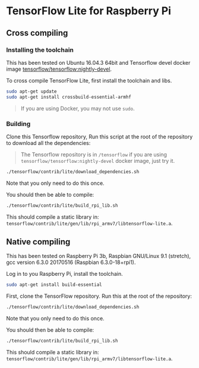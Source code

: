 # TensorFlow Lite for Raspberry Pi

## Cross compiling

### Installing the toolchain

This has been tested on Ubuntu 16.04.3 64bit and Tensorflow devel docker image
[tensorflow/tensorflow:nightly-devel](https://hub.docker.com/r/tensorflow/tensorflow/tags/).

To cross compile TensorFlow Lite, first install the toolchain and libs.

```bash
sudo apt-get update
sudo apt-get install crossbuild-essential-armhf
```

> If you are using Docker, you may not use `sudo`.

### Building

Clone this Tensorflow repository, Run this script at the root of the repository to download all the dependencies:

> The Tensorflow repository is in `/tensorflow` if you are using `tensorflow/tensorflow:nightly-devel` docker image, just try it.

```bash
./tensorflow/contrib/lite/download_dependencies.sh
```
Note that you only need to do this once.

You should then be able to compile:

```bash
./tensorflow/contrib/lite/build_rpi_lib.sh
```

This should compile a static library in:
`tensorflow/contrib/lite/gen/lib/rpi_armv7/libtensorflow-lite.a`.

## Native compiling
This has been tested on Raspberry Pi 3b, Raspbian GNU/Linux 9.1 (stretch), gcc version 6.3.0 20170516 (Raspbian 6.3.0-18+rpi1).

Log in to you Raspberry Pi, install the toolchain.

```bash
sudo apt-get install build-essential
```

First, clone the TensorFlow repository. Run this at the root of the repository:

```bash
./tensorflow/contrib/lite/download_dependencies.sh
```
Note that you only need to do this once.

You should then be able to compile:
```bash
./tensorflow/contrib/lite/build_rpi_lib.sh
```

This should compile a static library in:
`tensorflow/contrib/lite/gen/lib/rpi_armv7/libtensorflow-lite.a`.

